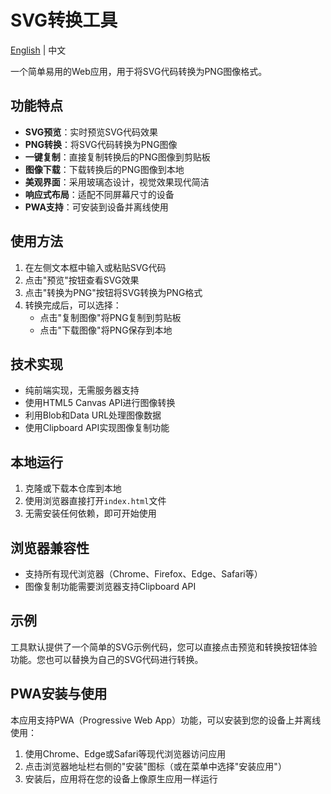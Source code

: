 # SVG转换工具

[English](README_EN.md) | 中文

一个简单易用的Web应用，用于将SVG代码转换为PNG图像格式。

## 功能特点

- **SVG预览**：实时预览SVG代码效果
- **PNG转换**：将SVG代码转换为PNG图像
- **一键复制**：直接复制转换后的PNG图像到剪贴板
- **图像下载**：下载转换后的PNG图像到本地
- **美观界面**：采用玻璃态设计，视觉效果现代简洁
- **响应式布局**：适配不同屏幕尺寸的设备
- **PWA支持**：可安装到设备并离线使用

## 使用方法

1. 在左侧文本框中输入或粘贴SVG代码
2. 点击"预览"按钮查看SVG效果
3. 点击"转换为PNG"按钮将SVG转换为PNG格式
4. 转换完成后，可以选择：
   - 点击"复制图像"将PNG复制到剪贴板
   - 点击"下载图像"将PNG保存到本地

## 技术实现

- 纯前端实现，无需服务器支持
- 使用HTML5 Canvas API进行图像转换
- 利用Blob和Data URL处理图像数据
- 使用Clipboard API实现图像复制功能

## 本地运行

1. 克隆或下载本仓库到本地
2. 使用浏览器直接打开`index.html`文件
3. 无需安装任何依赖，即可开始使用

## 浏览器兼容性

- 支持所有现代浏览器（Chrome、Firefox、Edge、Safari等）
- 图像复制功能需要浏览器支持Clipboard API

## 示例

工具默认提供了一个简单的SVG示例代码，您可以直接点击预览和转换按钮体验功能。您也可以替换为自己的SVG代码进行转换。

## PWA安装与使用

本应用支持PWA（Progressive Web App）功能，可以安装到您的设备上并离线使用：

1. 使用Chrome、Edge或Safari等现代浏览器访问应用
2. 点击浏览器地址栏右侧的"安装"图标（或在菜单中选择"安装应用"）
3. 安装后，应用将在您的设备上像原生应用一样运行
